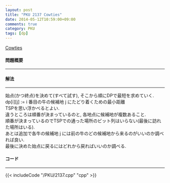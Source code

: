 ```yaml
---
layout: post
title: "PKU 2137 Cowties"
date: 2014-05-12T10:59:00+09:00
comments: true
category: PKU
tags: [dp]
---
```


[Cowties](http://poj.org/problem?id=2137)

#### 問題概要

****

#### 解法

****

始点(かつ終点)を決めて(すべて試す), そこから順にDPで最短を求めていく.  
dp[i][j] := i 番目の牛の候補地 j にたどり着くための最小距離  
TSPを思い浮かべるとよい.  
違うところは順番が決まっているのと, 各地点に候補地が複数あること.  
順番が決まっているのでTSPでの通った場所のビット列はいらない(最後に訪れた場所はいる).  
あとは追加で各牛の候補地 j には前の牛のどの候補地から来るのがいいのか調べれば良い.  
最後に決めた始点に戻るにはどれから戻ればいいのか調べる.  

#### コード

****

{{< includeCode "/PKU/2137.cpp" "cpp" >}}
